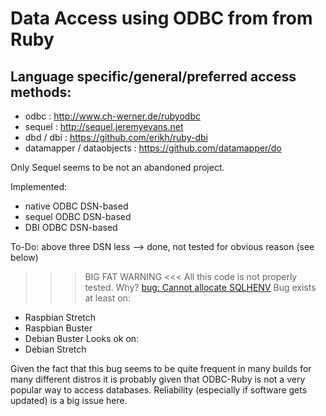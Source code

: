 # Data Access using ODBC from from Ruby

## Language specific/general/preferred access methods:

* odbc : <http://www.ch-werner.de/rubyodbc>
* sequel : <http://sequel.jeremyevans.net>
* dbd / dbi : <https://github.com/erikh/ruby-dbi>
* datamapper / dataobjects : <https://github.com/datamapper/do>

Only Sequel seems to be not an abandoned project.

Implemented:
* native ODBC DSN-based
* sequel ODBC DSN-based
* DBI ODBC DSN-based

To-Do:
above three DSN less --> done, not tested for obvious reason (see below)

>>> BIG FAT WARNING <<<
All this code is not properly tested. Why?
[bug: Cannot allocate SQLHENV](https://bugs.launchpad.net/raspbian/+bug/1832778)
Bug exists at least on:
* Raspbian Stretch
* Raspbian Buster
* Debian Buster
Looks ok on:
* Debian Stretch

Given the fact that this bug seems to be quite frequent in many builds for many different distros it is probably given that ODBC-Ruby is not a very popular way to access databases.
Reliability (especially if software gets updated) is a big issue here.

